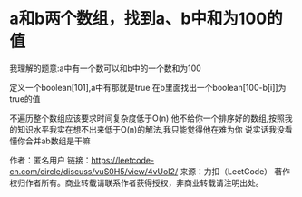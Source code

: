 # a和b两个数组，找到a、b中和为100的值



我理解的题意:a中有一个数可以和b中的一个数和为100

定义一个boolean[101],a中有那就是true
在b里面找出一个boolean[100-b[i]]为true的值

不遍历整个数组应该要求时间复杂度低于O(n)
他不给你一个排序好的数组,按照我的知识水平我实在想不出来低于O(n)的解法,我只能觉得他在难为你
说实话我没看懂你合并ab数组是干嘛

作者：匿名用户
链接：https://leetcode-cn.com/circle/discuss/vuS0H5/view/4vUoI2/
来源：力扣（LeetCode）
著作权归作者所有。商业转载请联系作者获得授权，非商业转载请注明出处。